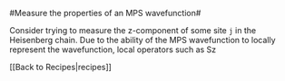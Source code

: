 #Measure the properties of an MPS wavefunction#

Consider trying to measure the z-component of some site `j`
in the Heisenberg chain.  Due to the ability of the MPS
wavefunction to locally represent the wavefunction, local operators
such as Sz

<math>\hat H = -J \sum_{j =1}^{N} \sigma_j \sigma_{j+1} - h \sum_{j =1}^{N} \sigma_j </math>
<br>
[[Back to Recipes|recipes]]
